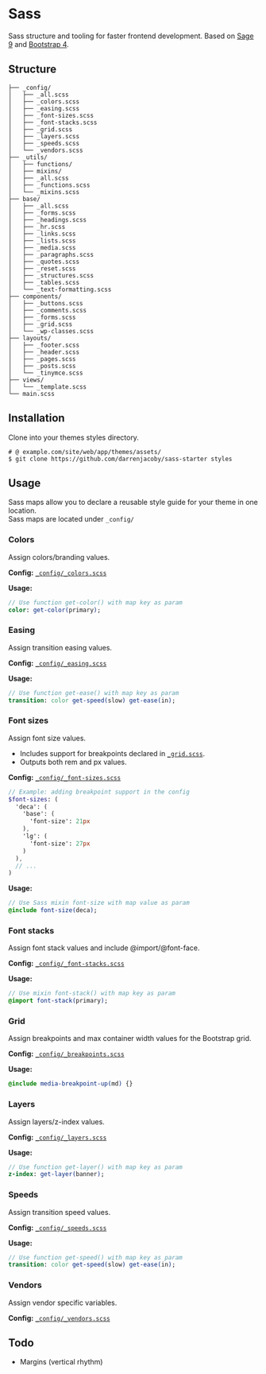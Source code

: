 # Sass

Sass structure and tooling for faster frontend development. Based on [Sage 9](https://github.com/roots/sage) and [Bootstrap 4](https://github.com/twbs/bootstrap).

## Structure

```shell
├── _config/
│   ├── _all.scss
│   ├── _colors.scss
│   ├── _easing.scss
│   ├── _font-sizes.scss
│   ├── _font-stacks.scss
│   ├── _grid.scss
│   ├── _layers.scss
│   ├── _speeds.scss
│   └── _vendors.scss
├── _utils/
│   ├── functions/
│   ├── mixins/
│   ├── _all.scss
│   ├── _functions.scss
│   └── _mixins.scss
├── base/
│   ├── _all.scss
│   ├── _forms.scss
│   ├── _headings.scss
│   ├── _hr.scss
│   ├── _links.scss
│   ├── _lists.scss
│   ├── _media.scss
│   ├── _paragraphs.scss
│   ├── _quotes.scss
│   ├── _reset.scss
│   ├── _structures.scss
│   ├── _tables.scss
│   └── _text-formatting.scss
├── components/
│   ├── _buttons.scss
│   ├── _comments.scss
│   ├── _forms.scss
│   ├── _grid.scss
│   └── _wp-classes.scss
├── layouts/
│   ├── _footer.scss
│   ├── _header.scss
│   ├── _pages.scss
│   ├── _posts.scss
│   └── _tinymce.scss
├── views/
│   └── _template.scss
└── main.scss
```

## Installation

Clone into your themes styles directory.

```shell
# @ example.com/site/web/app/themes/assets/
$ git clone https://github.com/darrenjacoby/sass-starter styles
```

## Usage

Sass maps allow you to declare a reusable style guide for your theme in one location.<br>
Sass maps are located under `_config/`

### Colors

Assign colors/branding values.

**Config:** [`_config/_colors.scss`](_config/_colors.scss)

**Usage:**
```sass
// Use function get-color() with map key as param
color: get-color(primary);
```

### Easing

Assign transition easing values.

**Config:** [`_config/_easing.scss`](_config/_easing.scss)

**Usage:**
```sass
// Use function get-ease() with map key as param
transition: color get-speed(slow) get-ease(in);
```

### Font sizes

Assign font size values.
* Includes support for breakpoints declared in [`_grid.scss`](_config/_grid.scss).
* Outputs both rem and px values.

**Config:** [`_config/_font-sizes.scss`](_config/_font-sizes.scss)
```sass
// Example: adding breakpoint support in the config
$font-sizes: (
  'deca': (
    'base': (
      'font-size': 21px
    ),
    'lg': (
      'font-size': 27px
    )
  ),
  // ...
)
```

**Usage:**
```sass
// Use Sass mixin font-size with map value as param
@include font-size(deca);
```

### Font stacks

Assign font stack values and include @import/@font-face.

**Config:** [`_config/_font-stacks.scss`](_config/_font-stacks.scss)

**Usage:**
```sass
// Use mixin font-stack() with map key as param
@import font-stack(primary);
```

### Grid

Assign breakpoints and max container width values for the Bootstrap grid.

**Config:** [`_config/_breakpoints.scss`](_config/_breakpoints.scss)

**Usage:**
```sass
@include media-breakpoint-up(md) {}
```

### Layers

Assign layers/z-index values.

**Config:** [`_config/_layers.scss`](_config/_layers.scss)

**Usage:**
```sass
// Use function get-layer() with map key as param
z-index: get-layer(banner);
```

### Speeds

Assign transition speed values.

**Config:** [`_config/_speeds.scss`](_config/_speeds.scss)

**Usage:**
```sass
// Use function get-speed() with map key as param
transition: color get-speed(slow) get-ease(in);
```

### Vendors

Assign vendor specific variables.

**Config:** [`_config/_vendors.scss`](_config/_vendors.scss)

## Todo

* Margins (vertical rhythm)
